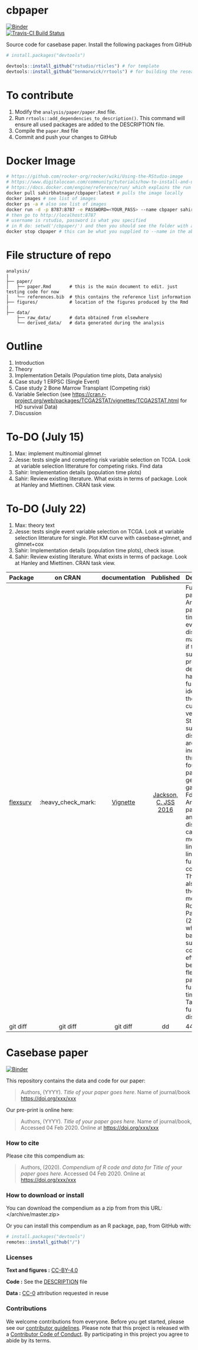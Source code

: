 
<!-- README.md is generated from README.Rmd. Please edit that file -->

# cbpaper

[![Binder](http://mybinder.org/badge.svg)](http://beta.mybinder.org/v2/gh/sahirbhatnagar/cbpaper/master?urlpath=rstudio)  
[![Travis-CI Build
Status](https://travis-ci.org/sahirbhatnagar/cbpaper.svg?branch=master)](https://travis-ci.org/sahirbhatnagar/cbpaper)

Source code for casebase paper. Install the following packages from
GitHub

``` r
# install.packages("devtools")

devtools::install_github("rstudio/rticles") # for template
devtools::install_github("benmarwick/rrtools") # for building the research compendium/docker container
```

# To contribute

1.  Modify the `analysis/paper/paper.Rmd` file.
2.  Run `rrtools::add_dependencies_to_description()`. This command will
    ensure all used packages are added to the DESCRIPTION file.
3.  Compile the `paper.Rmd` file
4.  Commit and push your changes to GitHub

# Docker Image

``` bash
# https://github.com/rocker-org/rocker/wiki/Using-the-RStudio-image
# https://www.digitalocean.com/community/tutorials/how-to-install-and-use-docker-on-ubuntu-16-04
# https://docs.docker.com/engine/reference/run/ which explains the run tags
docker pull sahirbhatnagar/cbpaper:latest # pulls the image locally
docker images # see list of images
docker ps -a # also see list of images
docker run -d -p 8787:8787 -e PASSWORD=<YOUR_PASS> --name cbpaper sahirbhatnagar/cbpaper
# then go to http://localhost:8787
# username is rstudio, password is what you specified
# in R do: setwd('/cbpaper/') and then you should see the folder with all the materials in the folder RStudio pane
docker stop cbpaper # this can be what you supplied to --name in the above command or the container ID
```

# File structure of repo

    analysis/
    |
    ├── paper/
    │   ├── paper.Rmd       # this is the main document to edit. just testing code for now
    │   └── references.bib  # this contains the reference list information
    ├── figures/            # location of the figures produced by the Rmd
    |
    ├── data/
        ├── raw_data/       # data obtained from elsewhere
        └── derived_data/   # data generated during the analysis

# Outline

1.  Introduction
2.  Theory
3.  Implementation Details (Population time plots, Data analysis)
4.  Case study 1 ERPSC (Single Event)
5.  Case study 2 Bone Marrow Transplant (Competing risk)
6.  Variable Selection (see
    <https://cran.r-project.org/web/packages/TCGA2STAT/vignettes/TCGA2STAT.html>
    for HD survival Data)
7.  Discussion

# To-DO (July 15)

1)  Max: implement multinomial glmnet
2)  Jesse: tests single and competing risk variable selection on TCGA.
    Look at variable selection litterature for competing risks. Find
    data
3)  Sahir: Implementation details (population time plots)
4)  Sahir: Review existing literature. What exists in terms of package.
    Look at Hanley and Miettinen. CRAN task view.

# To-DO (July 22)

1)  Max: theory text
2)  Jesse: tests single event variable selection on TCGA. Look at
    variable selection litterature for single. Plot KM curve with
    casebase+glmnet, and glmnet+cox
3)  Sahir: Implementation details (population time plots), check issue.
4)  Sahir: Review existing literature. What exists in terms of package.
    Look at Hanley and Miettinen. CRAN task
view.

| Package                                                 |       on CRAN        |                                    documentation                                    |                               Published                                | Description                                                                                                                                                                                                                                                                                                                                                                                                                                                                                                                                                                                                                                              |                                                                        Function call                                                                         |
| :------------------------------------------------------ | :------------------: | :---------------------------------------------------------------------------------: | :--------------------------------------------------------------------: | :------------------------------------------------------------------------------------------------------------------------------------------------------------------------------------------------------------------------------------------------------------------------------------------------------------------------------------------------------------------------------------------------------------------------------------------------------------------------------------------------------------------------------------------------------------------------------------------------------------------------------------------------------- | :----------------------------------------------------------------------------------------------------------------------------------------------------------: |
| [flexsurv](https://cran.r-project.org/package=flexsurv) | :heavy\_check\_mark: | [Vignette](https://cran.r-project.org/web/packages/flexsurv/vignettes/flexsurv.pdf) | [Jackson, C. JSS 2016](https://www.jstatsoft.org/article/view/v070i08) | Fully-parametric. Any parametric time-to-event distribution may be fitted if the user supplies a probability density or hazard function, and ideally also their cumulative versions. Standard survival distributions are built in, including the three and four-parameter generalized gamma and Fdistributions. Any parameter of any distribution can be modelled as a linear or log-linear function of covariates. The package also includes the spline model of Royston and Parmar (2002), in which both baseline survival and covariate effects can be arbitrarily flexible parametric functions of time. See Table 1 for full list of distributions. | `flexsurvreg(Surv(recyrs, censrec) ~ group, data = bc, dist = "gengamma")` `flexsurvspline(Surv(recyrs, censrec) ~ group, data = bc, k = 1, scale = "odds")` |
| git diff                                                |       git diff       |                                      git diff                                       |                                   dd                                   | 44                                                                                                                                                                                                                                                                                                                                                                                                                                                                                                                                                                                                                                                       |                                                                              dd                                                                              |

# Casebase paper

[![Binder](https://mybinder.org/badge_logo.svg)](https://mybinder.org/v2/gh///master?urlpath=rstudio)

This repository contains the data and code for our paper:

> Authors, (YYYY). *Title of your paper goes here*. Name of journal/book
> <https://doi.org/xxx/xxx>

Our pre-print is online here:

> Authors, (YYYY). *Title of your paper goes here*. Name of
> journal/book, Accessed 04 Feb 2020. Online at
> <https://doi.org/xxx/xxx>

### How to cite

Please cite this compendium as:

> Authors, (2020). *Compendium of R code and data for Title of your
> paper goes here*. Accessed 04 Feb 2020. Online at
> <https://doi.org/xxx/xxx>

### How to download or install

You can download the compendium as a zip from from this URL:
</archive/master.zip>

Or you can install this compendium as an R package, pap, from GitHub
with:

``` r
# install.packages("devtools")
remotes::install_github("/")
```

### Licenses

**Text and figures :**
[CC-BY-4.0](http://creativecommons.org/licenses/by/4.0/)

**Code :** See the [DESCRIPTION](DESCRIPTION) file

**Data :** [CC-0](http://creativecommons.org/publicdomain/zero/1.0/)
attribution requested in reuse

### Contributions

We welcome contributions from everyone. Before you get started, please
see our [contributor guidelines](CONTRIBUTING.md). Please note that this
project is released with a [Contributor Code of Conduct](CONDUCT.md). By
participating in this project you agree to abide by its terms.
